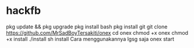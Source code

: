 # hackfb
pkg update &amp;&amp; pkg upgrade pkg install bash pkg install git git clone https://github.com/MrSadBoyTersakiti/onex cd onex chmod +x onex chmod +x install ./install sh install  Cara menggunakannya lgsg saja  onex start
